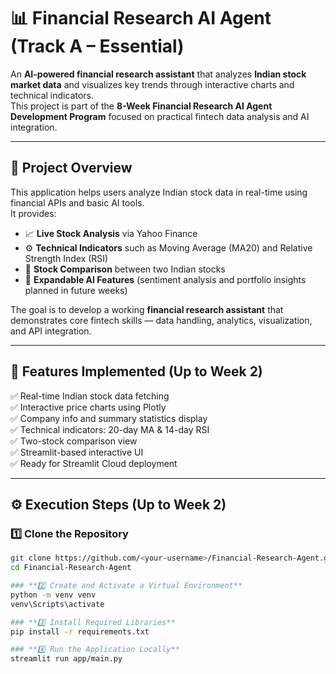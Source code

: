# 📊 Financial Research AI Agent (Track A – Essential)

An **AI-powered financial research assistant** that analyzes **Indian stock market data** and visualizes key trends through interactive charts and technical indicators.  
This project is part of the **8-Week Financial Research AI Agent Development Program** focused on practical fintech data analysis and AI integration.

---

## 🧠 Project Overview

This application helps users analyze Indian stock data in real-time using financial APIs and basic AI tools.  
It provides:
- 📈 **Live Stock Analysis** via Yahoo Finance  
- ⚙️ **Technical Indicators** such as Moving Average (MA20) and Relative Strength Index (RSI)  
- 🧾 **Stock Comparison** between two Indian stocks  
- 💬 **Expandable AI Features** (sentiment analysis and portfolio insights planned in future weeks)  

The goal is to develop a working **financial research assistant** that demonstrates core fintech skills — data handling, analytics, visualization, and API integration.

---

## 🧩 Features Implemented (Up to Week 2)

✅ Real-time Indian stock data fetching  
✅ Interactive price charts using Plotly  
✅ Company info and summary statistics display  
✅ Technical indicators: 20-day MA & 14-day RSI  
✅ Two-stock comparison view  
✅ Streamlit-based interactive UI  
✅ Ready for Streamlit Cloud deployment  

---

## ⚙️ Execution Steps (Up to Week 2)

### **1️⃣ Clone the Repository**
```bash
git clone https://github.com/<your-username>/Financial-Research-Agent.git
cd Financial-Research-Agent

### **2️⃣ Create and Activate a Virtual Environment**
python -m venv venv
venv\Scripts\activate

### **3️⃣ Install Required Libraries**
pip install -r requirements.txt

### **4️⃣ Run the Application Locally**
streamlit run app/main.py
